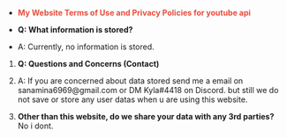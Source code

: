<ul>
	<li><span style="color:#e74c3c"><strong>My Website Terms of Use and Privacy Policies for youtube api</strong></span></li>
</ul>

<ul>
	<li><strong>Q: What information is stored?</strong></li>
</ul>

<ul>
	<li>A: Currently, no information is stored.</li>
</ul>

<ol>
	<li>
	<p><strong>Q: Questions and Concerns (Contact)</strong></p>
	</li>
	<li>A: If you are concerned about data stored send me a email on sanamina6969@gmail.com</a> or DM Kyla#4418 on Discord. but still we do not save or store any user datas when u are using this website.</li>
	<li>
	<p><strong>Other than this website, do we share your data with any 3rd parties?</strong>&nbsp; No i dont.</p>
	</li>
</ol>
